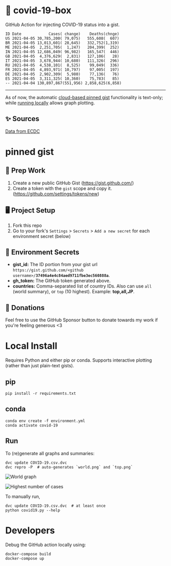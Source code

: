 # 🏥 covid-19-box

GitHub Action for injecting COVID-19 status into a gist.

```
ID Date            Cases( change)    Deaths(chnge)
US 2021-04-05 30,785,200( 79,075)   555,608(  607)
BR 2021-04-05 13,013,601( 28,645)   332,752(1,319)
ME 2021-04-05  2,251,705(  1,247)   204,399(  252)
IN 2021-04-05 12,686,049( 96,982)   165,547(  446)
GB 2021-04-05  4,376,629(  2,831)   127,106(   28)
IT 2021-04-05  3,678,944( 10,680)   111,326(  296)
RU 2021-04-05  4,538,101(  8,525)    99,049(  336)
FR 2021-04-05  4,893,971( 10,797)    97,005(  197)
DE 2021-04-05  2,902,309(  5,980)    77,136(   76)
ES 2021-04-05  3,311,325( 10,360)    75,783(   85)
-- 2021-04-04 130,897,867(551,956) 2,858,625(6,858)
```

---

As of now, the automatic [cloud-based pinned gist](#pinned-gist) functionality is text-only;
while [running locally](#local-install) allows graph plotting.

## ✨ Sources

[Data from ECDC](https://www.ecdc.europa.eu/en/publications-data/download-todays-data-geographic-distribution-covid-19-cases-worldwide)

# pinned gist

## 🎒 Prep Work
1. Create a new public GitHub Gist (https://gist.github.com/)
1. Create a token with the `gist` scope and copy it. (https://github.com/settings/tokens/new)

## 🖥 Project Setup
1. Fork this repo
1. Go to your fork's `Settings` > `Secrets` > `Add a new secret` for each environment secret (below)

## 🤫 Environment Secrets
- **gist_id:** The ID portion from your gist url `https://gist.github.com/<github username>/`**`37496a4e4c84aed9711fbe3ec560888a`**.
- **gh_token:** The GitHub token generated above.
- **countries:** Comma-separated list of country IDs. Also can use `all` (world summary), or `top` (10 highest). Example: **top,all,JP**.

## 💸 Donations

Feel free to use the GitHub Sponsor button to donate towards my work if you're feeling generous <3

# Local Install

Requires Python and either pip or conda. Supports interactive plotting (rather than just plain-text gists).

## pip

```
pip install -r requirements.txt
```

## conda

```
conda env create -f environment.yml
conda activate covid-19
```

## Run

To (re)generate all graphs and summaries:

```
dvc update COVID-19.csv.dvc
dvc repro -P  # auto-generates `world.png` and `top.png`
```

![World graph](world.png)

![Highest number of cases](top.png)

To manually run,

```
dvc update COVID-19.csv.dvc  # at least once
python covid19.py --help
```

# Developers

Debug the GitHub action locally using:

```
docker-compose build
docker-compose up
```
